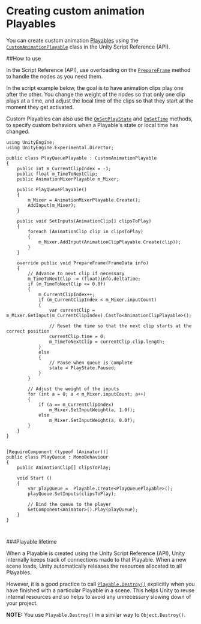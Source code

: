 # Creating custom animation Playables

You can create custom animation [Playables](Playables) using the [`CustomAnimationPlayable`](ScriptRef:Experimental.Director.CustomAnimationPlayable) class in the Unity Script Reference (API).

##How to use

In the Script Reference (API), use overloading on the [`PrepareFrame`](ScriptRef:Experimental.Director.Playable.PrepareFrame) method to handle the nodes as you need them. 

In the script example below, the goal is to have animation clips play one after the other. You change the weight of the nodes so that only one clip plays at a time, and adjust the local time of the clips so that they start at the moment they get activated. 

Custom Playables can also use the [`OnSetPlayState`](ScriptRef:Experimental.Director.Playable.OnSetPlayState) and [`OnSetTime`](ScriptRef:Experimental.Director.Playable.OnSetTime) methods, to specify custom behaviors when a Playable's state or local time has changed.


````
using UnityEngine;
using UnityEngine.Experimental.Director;
 
public class PlayQueuePlayable : CustomAnimationPlayable
{
	public int m_CurrentClipIndex = -1;
	public float m_TimeToNextClip;
	public AnimationMixerPlayable m_Mixer;

	public PlayQueuePlayable()
	{		
		m_Mixer = AnimationMixerPlayable.Create();
		AddInput(m_Mixer);
	}

	public void SetInputs(AnimationClip[] clipsToPlay)
	{
		foreach (AnimationClip clip in clipsToPlay)
		{
			m_Mixer.AddInput(AnimationClipPlayable.Create(clip));
		}
	}
 
	override public void PrepareFrame(FrameData info)
	{	
 		// Advance to next clip if necessary
		m_TimeToNextClip -= (float)info.deltaTime;
		if (m_TimeToNextClip <= 0.0f)
		{
			m_CurrentClipIndex++;
			if (m_CurrentClipIndex < m_Mixer.inputCount)
			{
				var currentClip = m_Mixer.GetInput(m_CurrentClipIndex).CastTo<AnimationClipPlayable>();
 
				// Reset the time so that the next clip starts at the correct position
				currentClip.time = 0;
				m_TimeToNextClip = currentClip.clip.length;
			}
			else
			{
				// Pause when queue is complete
				state = PlayState.Paused;
			}
		}
 
		// Adjust the weight of the inputs
		for (int a = 0; a < m_Mixer.inputCount; a++)
		{
			if (a == m_CurrentClipIndex)
				m_Mixer.SetInputWeight(a, 1.0f);
			else
				m_Mixer.SetInputWeight(a, 0.0f);
		}
	}
}
 
 
[RequireComponent (typeof (Animator))]
public class PlayQueue : MonoBehaviour
{
	public AnimationClip[] clipsToPlay;

	void Start ()
	{
		var playQueue =  Playable.Create<PlayQueuePlayable>();
		playQueue.SetInputs(clipsToPlay);

		// Bind the queue to the player
		GetComponent<Animator>().Play(playQueue);
	}
}



````

###Playable lifetime

When a Playable is created using the Unity Script Reference (API), Unity internally keeps track of connections made to that Playable.  When a new scene loads, Unity  automatically releases the resources allocated to all Playables. 

However, it is a good practice to call [`Playable.Destroy()`](ScriptRef:Experimental.Director.Playable.Destroy) explicitly when you have finished with a particular Playable in a scene. This helps Unity to reuse internal resources and so helps to avoid any unnecessary slowing down of your project.

**NOTE:** You use `Playable.Destroy()` in a similar way to  `Object.Destroy()`.


